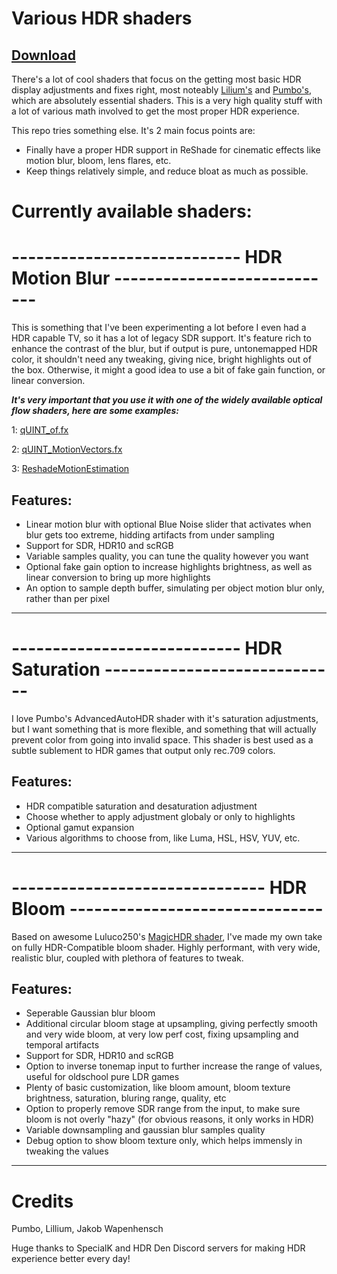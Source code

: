 # Various HDR shaders

## [Download]()

There's a lot of cool shaders that focus on the getting most basic HDR display adjustments and fixes right, most noteably [Lilium's](https://github.com/EndlesslyFlowering/ReShade_HDR_shaders) and [Pumbo's](https://github.com/Filoppi/PumboAutoHDR), which are absolutely essential shaders. This is a very high quality stuff with a lot of various math involved to get the most proper HDR experience.

This repo tries something else. It's 2 main focus points are:
- Finally have a proper HDR support in ReShade for cinematic effects like motion blur, bloom, lens flares, etc.
- Keep things relatively simple, and reduce bloat as much as possible.

# Currently available shaders:


# ----------------------------  HDR Motion Blur  ----------------------------


This is something that I've been experimenting a lot before I even had a HDR capable TV, so it has a lot of legacy SDR support. It's feature rich to enhance the contrast of the blur, but if output is pure, untonemapped HDR color, it shouldn't need any tweaking, giving nice, bright highlights out of the box. Otherwise, it might a good idea to use a bit of fake gain function, or linear conversion.

***It's very important that you use it with one of the widely available optical flow shaders, here are some examples:***

1: [qUINT_of.fx](https://github.com/martymcmodding/ReShade-Optical-Flow/blob/main/Shaders/qUINT_of.fx)

2: [qUINT_MotionVectors.fx](https://gist.github.com/martymcmodding/69c775f844124ec2c71c37541801c053)

3: [ReshadeMotionEstimation](https://github.com/JakobPCoder/ReshadeMotionEstimation)

## Features:
- Linear motion blur with optional Blue Noise slider that activates when blur gets too extreme, hidding artifacts from under sampling
- Support for SDR, HDR10 and scRGB
- Variable samples quality, you can tune the quality however you want
- Optional fake gain option to increase highlights brightness, as well as linear conversion to bring up more highlights
- An option to sample depth buffer, simulating per object motion blur only, rather than per pixel
----------


# ----------------------------  HDR Saturation  -----------------------------


I love Pumbo's AdvancedAutoHDR shader with it's saturation adjustments, but I want something that is more flexible, and something that will actually prevent color from going into invalid space.
This shader is best used as a subtle sublement to HDR games that output only rec.709 colors.

## Features:
- HDR compatible saturation and desaturation adjustment
- Choose whether to apply adjustment globaly or only to highlights
- Optional gamut expansion
- Various algorithms to choose from, like Luma, HSL, HSV, YUV, etc.
----------


# -------------------------------  HDR Bloom  -------------------------------


Based on awesome Luluco250's [MagicHDR shader](https://github.com/luluco250/FXShaders/blob/master/Shaders/MagicHDR.fx), I've made my own take on  fully HDR-Compatible bloom shader.
Highly performant, with very wide, realistic blur, coupled with plethora of features to tweak.

## Features:
- Seperable Gaussian blur bloom
- Additional circular bloom stage at upsampling, giving perfectly smooth and very wide bloom, at very low perf cost, fixing upsampling and temporal artifacts
- Support for SDR, HDR10 and scRGB
- Option to inverse tonemap input to further increase the range of values, useful for oldschool pure LDR games
- Plenty of basic customization, like bloom amount, bloom texture brightness, saturation, bluring range, quality, etc
- Option to properly remove SDR range from the input, to make sure bloom is not overly "hazy" (for obvious reasons, it only works in HDR)
- Variable downsampling and gaussian blur samples quality
- Debug option to show bloom texture only, which helps immensly in tweaking the values
----------


# Credits


Pumbo, Lillium, Jakob Wapenhensch

Huge thanks to SpecialK and HDR Den Discord servers for making HDR experience better every day!
